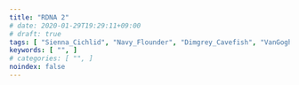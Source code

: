 ```yaml
---
title: "RDNA 2"
# date: 2020-01-29T19:29:11+09:00
# draft: true
tags: [ "Sienna_Cichlid", "Navy_Flounder", "Dimgrey_Cavefish", "VanGogh" ]
keywords: [ "", ]
# categories: [ "", ]
noindex: false
---
```



